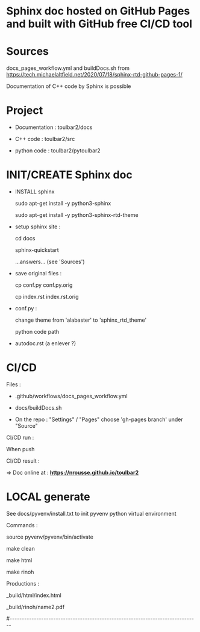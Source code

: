 
# Sphinx doc hosted on GitHub Pages and built with GitHub free CI/CD tool

Sources 
=======

docs_pages_workflow.yml and buildDocs.sh from
https://tech.michaelaltfield.net/2020/07/18/sphinx-rtd-github-pages-1/

Documentation of C++ code by Sphinx is possible

Project
=======

  - Documentation : toulbar2/docs

  - C++ code : toulbar2/src

  - python code : toulbar2/pytoulbar2

INIT/CREATE Sphinx doc
======================

- INSTALL sphinx

  sudo apt-get install -y python3-sphinx

  sudo apt-get install -y python3-sphinx-rtd-theme

- setup sphinx site  :

  cd docs

  sphinx-quickstart

  ...answers... (see 'Sources')

- save original files :

  cp conf.py conf.py.orig

  cp index.rst index.rst.orig

- conf.py :

  change theme from 'alabaster' to 'sphinx_rtd_theme'

  python code path

- autodoc.rst (a enlever ?)

CI/CD
=====

Files :

  - .github/workflows/docs_pages_workflow.yml

  - docs/buildDocs.sh

+ On the repo : "Settings" / "Pages" choose 'gh-pages branch' under "Source"

CI/CD run :

   When push

CI/CD result :

  => Doc online at : **https://nrousse.github.io/toulbar2**

LOCAL generate
==============

See docs/pyvenv/install.txt to init pyvenv python virtual environment

Commands :

  source pyvenv/pyvenv/bin/activate

  make clean

  make html

  make rinoh

Productions :

  _build/html/index.html

  _build/rinoh/name2.pdf

#------------------------------------------------------------------------------

